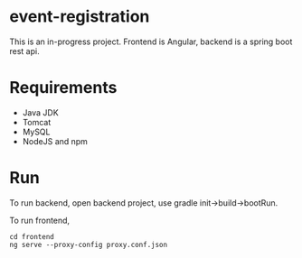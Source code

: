 # event-registration

This is an in-progress project. Frontend is Angular, backend is a spring boot rest api. 

# Requirements
* Java JDK
* Tomcat
* MySQL
* NodeJS and npm

# Run
To run backend, open backend project, use gradle init->build->bootRun. 

To run frontend, 
```
cd frontend
ng serve --proxy-config proxy.conf.json
```
